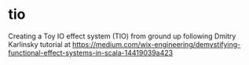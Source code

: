 # tio
Creating a Toy IO effect system (TIO) from ground up following Dmitry Karlinsky tutorial at https://medium.com/wix-engineering/demystifying-functional-effect-systems-in-scala-14419039a423
